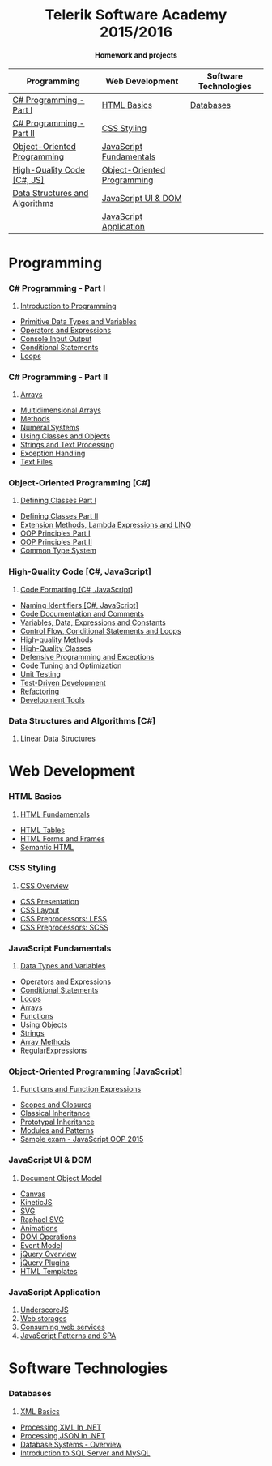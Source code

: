 <h1 align="center">Telerik Software Academy 2015/2016</h1>
<h4 align="center">Homework and projects</h3>

Programming                             | Web Development                            |Software Technologies 
--------------------------------------  | ------------------------------------------ |----------------------
[C# Programming - Part I](https://github.com/DimitarSD/Telerik-Academy#c-programming---part-i)             |[HTML Basics](https://github.com/DimitarSD/Telerik-Academy#html-basics)                             |[Databases](https://github.com/DimitarSD/Telerik-Academy#databases)         
[C# Programming - Part II](https://github.com/DimitarSD/Telerik-Academy#c-programming---part-ii)            |[CSS Styling](https://github.com/DimitarSD/Telerik-Academy#css-styling)                             |                      
[Object-Oriented Programming](https://github.com/DimitarSD/Telerik-Academy#object-oriented-programming-c)    |[JavaScript Fundamentals](https://github.com/DimitarSD/Telerik-Academy#javascript-fundamentals)                 |                      
[High-Quality Code [C#, JS]](https://github.com/DimitarSD/Telerik-Academy#high-quality-code-c-javascript)  |[Object-Oriented Programming](https://github.com/DimitarSD/Telerik-Academy#object-oriented-programming-javascript)|                      
[Data Structures and Algorithms](https://github.com/DimitarSD/Telerik-Academy#data-structures-and-algorithms-c) |[JavaScript UI & DOM](https://github.com/DimitarSD/Telerik-Academy#javascript-ui--dom)                     |        
| |[JavaScript Application](https://github.com/DimitarSD/Telerik-Academy#javascript-application)|              


# Programming 

### C# Programming - Part I

1. [Introduction to Programming](https://github.com/DimitarSD/Telerik-Academy/tree/master/01.%20Programming/01.%20C%23%20Programming%20-%20Part%20I/01.%20Introduction%20to%20Programming)
* [Primitive Data Types and Variables](https://github.com/DimitarSD/Telerik-Academy/tree/master/01.%20Programming/01.%20C%23%20Programming%20-%20Part%20I/02.%20Primitive%20Data%20Types%20and%20Variables)
* [Operators and Expressions](https://github.com/DimitarSD/Telerik-Academy/tree/master/01.%20Programming/01.%20C%23%20Programming%20-%20Part%20I/03.%20Operators%20and%20Expressions)
* [Console Input Output](https://github.com/DimitarSD/Telerik-Academy/tree/master/01.%20Programming/01.%20C%23%20Programming%20-%20Part%20I/04.%20Console%20Input%20%20Output)
* [Conditional Statements](https://github.com/DimitarSD/Telerik-Academy/tree/master/01.%20Programming/01.%20C%23%20Programming%20-%20Part%20I/05.%20Conditional%20Statements)
* [Loops](https://github.com/DimitarSD/Telerik-Academy/tree/master/01.%20Programming/01.%20C%23%20Programming%20-%20Part%20I/06.%20Loops)

### C# Programming - Part II

1. [Arrays](https://github.com/DimitarSD/Telerik-Academy/tree/master/01.%20Programming/02.%20C%23%20Programming%20-%20Part%20II/01.%20Arrays)
* [Multidimensional Arrays](https://github.com/DimitarSD/Telerik-Academy/tree/master/01.%20Programming/02.%20C%23%20Programming%20-%20Part%20II/02.%20Multidimensional%20Arrays)
* [Methods](https://github.com/DimitarSD/Telerik-Academy/tree/master/01.%20Programming/02.%20C%23%20Programming%20-%20Part%20II/03.%20Methods)
* [Numeral Systems](https://github.com/DimitarSD/Telerik-Academy/tree/master/01.%20Programming/02.%20C%23%20Programming%20-%20Part%20II/04.%20Numeral%20Systems)
* [Using Classes and Objects](https://github.com/DimitarSD/Telerik-Academy/tree/master/01.%20Programming/02.%20C%23%20Programming%20-%20Part%20II/05.%20Using%20Classes%20and%20Objects)
* [Strings and Text Processing](https://github.com/DimitarSD/Telerik-Academy/tree/master/01.%20Programming/02.%20C%23%20Programming%20-%20Part%20II/06.%20Strings%20and%20Text%20Processing)
* [Exception Handling](https://github.com/DimitarSD/Telerik-Academy/tree/master/01.%20Programming/02.%20C%23%20Programming%20-%20Part%20II/07.%20Exception%20Handling)
* [Text Files](https://github.com/DimitarSD/Telerik-Academy/tree/master/01.%20Programming/02.%20C%23%20Programming%20-%20Part%20II/08.%20Text%20Files)

### Object-Oriented Programming [C#]

1. [Defining Classes Part I](https://github.com/DimitarSD/Telerik-Academy/tree/master/01.%20Programming/03.%20Object-Oriented%20Programming%20%5BC%23%5D/01.%20Defining%20Classes%20Part%20One)
* [Defining Classes Part II](https://github.com/DimitarSD/Telerik-Academy/tree/master/01.%20Programming/03.%20Object-Oriented%20Programming%20%5BC%23%5D/02.%20Defining%20Classes%20Part%20Two)
* [Extension Methods, Lambda Expressions and LINQ](https://github.com/DimitarSD/Telerik-Academy/tree/master/01.%20Programming/03.%20Object-Oriented%20Programming%20%5BC%23%5D/03.%20Extension%20Methods%2C%20Lambda%20Expressions%20and%20LINQ)
* [OOP Principles Part I](https://github.com/DimitarSD/Telerik-Academy/tree/master/01.%20Programming/03.%20Object-Oriented%20Programming%20%5BC%23%5D/04.%20OOP%20Principles%20Part%20One)
* [OOP Principles Part II](https://github.com/DimitarSD/Telerik-Academy/tree/master/01.%20Programming/03.%20Object-Oriented%20Programming%20%5BC%23%5D/05.%20OOP%20Principles%20Part%20Two)
* [Common Type System](https://github.com/DimitarSD/Telerik-Academy/tree/master/01.%20Programming/03.%20Object-Oriented%20Programming%20%5BC%23%5D/06.%20Common%20Type%20System)

### High-Quality Code [C#, JavaScript]

1. [Code Formatting [C#, JavaScript]](https://github.com/DimitarSD/Telerik-Academy/tree/master/01.%20Programming/04.%20High-Quality%20Code%20%5BC%23%2C%20JavaScript%5D/01.%20CodeFormatting)
* [Naming Identifiers [C#, JavaScript]](https://github.com/DimitarSD/Telerik-Academy/tree/master/01.%20Programming/04.%20High-Quality%20Code%20%5BC%23%2C%20JavaScript%5D/02.%20NamingIdentifiers)
* [Code Documentation and Comments](https://github.com/DimitarSD/Telerik-Academy/tree/master/01.%20Programming/04.%20High-Quality%20Code%20%5BC%23%2C%20JavaScript%5D/03.%20Code%20Documentation%20and%20Comments)
* [Variables, Data, Expressions and Constants](https://github.com/DimitarSD/Telerik-Academy/tree/master/01.%20Programming/04.%20High-Quality%20Code%20%5BC%23%2C%20JavaScript%5D/04.%20Variables%2C%20Data%2C%20Expressions%20and%20Constants)
* [Control Flow, Conditional Statements and Loops](https://github.com/DimitarSD/Telerik-Academy/tree/master/01.%20Programming/04.%20High-Quality%20Code%20%5BC%23%2C%20JavaScript%5D/05.%20Control%20Flow%2C%20Conditional%20Statements%20and%20Loops)
* [High-quality Methods](https://github.com/DimitarSD/Telerik-Academy/tree/master/01.%20Programming/04.%20High-Quality%20Code%20%5BC%23%2C%20JavaScript%5D/06.%20High-quality%20Methods)
* [High-Quality Classes](https://github.com/DimitarSD/Telerik-Academy/tree/master/01.%20Programming/04.%20High-Quality%20Code%20%5BC%23%2C%20JavaScript%5D/07.%20High-Quality%20Classes)
* [Defensive Programming and Exceptions](https://github.com/DimitarSD/Telerik-Academy/tree/master/01.%20Programming/04.%20High-Quality%20Code%20%5BC%23%2C%20JavaScript%5D/08.%20Defensive%20Programming%20and%20Exceptions)
* [Code Tuning and Optimization](https://github.com/DimitarSD/Telerik-Academy/tree/master/01.%20Programming/04.%20High-Quality%20Code%20%5BC%23%2C%20JavaScript%5D/09.%20Code%20Tuning%20and%20Optimization)
* [Unit Testing](https://github.com/DimitarSD/Telerik-Academy/tree/master/01.%20Programming/04.%20High-Quality%20Code%20%5BC%23%2C%20JavaScript%5D/10.%20Unit%20Testing)
* [Test-Driven Development](https://github.com/DimitarSD/Telerik-Academy/tree/master/01.%20Programming/04.%20High-Quality%20Code%20%5BC%23%2C%20JavaScript%5D/11.%20Test-Driven%20Development)
* [Refactoring](https://github.com/DimitarSD/Telerik-Academy/tree/master/01.%20Programming/04.%20High-Quality%20Code%20%5BC%23%2C%20JavaScript%5D/12.%20Refactoring)
* [Development Tools](https://github.com/DimitarSD/Telerik-Academy/tree/master/01.%20Programming/04.%20High-Quality%20Code%20%5BC%23%2C%20JavaScript%5D/13.%20Development%20Tools)

### Data Structures and Algorithms [C#]

1. [Linear Data Structures](https://github.com/DimitarSD/Telerik-Academy/tree/master/01.%20Programming/05.%20Data%20Structures%20and%20Algorithms%20%5BC%23%5D/01.%20LinearDataStructures)

# Web Development

### HTML Basics

1. [HTML Fundamentals](https://github.com/DimitarSD/Telerik-Academy/tree/master/02.%20Web%20Development/01.%20HTML%20Basics/01.%20HTML%20Fundamentals)
* [HTML Tables](https://github.com/DimitarSD/Telerik-Academy/tree/master/02.%20Web%20Development/01.%20HTML%20Basics/02.%20HTML%20Tables)
* [HTML Forms and Frames](https://github.com/DimitarSD/Telerik-Academy/tree/master/02.%20Web%20Development/01.%20HTML%20Basics/03.%20HTML%20Forms%20and%20Frames)
* [Semantic HTML](https://github.com/DimitarSD/Telerik-Academy/tree/master/02.%20Web%20Development/01.%20HTML%20Basics/04.%20Semantic%20HTML)

### CSS Styling

01. [CSS Overview](https://github.com/DimitarSD/Telerik-Academy/tree/master/02.%20Web%20Development/02.%20CSS%20Styling/01.%20CSS%20Overview)
* [CSS Presentation](https://github.com/DimitarSD/Telerik-Academy/tree/master/02.%20Web%20Development/02.%20CSS%20Styling/02.%20CSS%20Presentation)
* [CSS Layout](https://github.com/DimitarSD/Telerik-Academy/tree/master/02.%20Web%20Development/02.%20CSS%20Styling/03.%20CSS%20Layout)
* [CSS Preprocessors: LESS](https://github.com/DimitarSD/Telerik-Academy/tree/master/02.%20Web%20Development/02.%20CSS%20Styling/04.%20CSS%20PreprocessorsLESS)
* [CSS Preprocessors: SCSS](https://github.com/DimitarSD/Telerik-Academy/tree/master/02.%20Web%20Development/02.%20CSS%20Styling/04.%20CSS%20PreprocessorsSCSS)

### JavaScript Fundamentals

1. [Data Types and Variables](https://github.com/DimitarSD/Telerik-Academy/tree/master/02.%20Web%20Development/03.%20JavaScript%20Fundamentals/01.%20Data%20Types%20and%20Variables)
* [Operators and Expressions](https://github.com/DimitarSD/Telerik-Academy/tree/master/02.%20Web%20Development/03.%20JavaScript%20Fundamentals/02.%20Operators%20and%20Expressions)
* [Conditional Statements](https://github.com/DimitarSD/Telerik-Academy/tree/master/02.%20Web%20Development/03.%20JavaScript%20Fundamentals/03.%20Conditional%20Statements)
* [Loops](https://github.com/DimitarSD/Telerik-Academy/tree/master/02.%20Web%20Development/03.%20JavaScript%20Fundamentals/04.%20Loops)
* [Arrays](https://github.com/DimitarSD/Telerik-Academy/tree/master/02.%20Web%20Development/03.%20JavaScript%20Fundamentals/05.%20Arrays)
* [Functions](https://github.com/DimitarSD/Telerik-Academy/tree/master/02.%20Web%20Development/03.%20JavaScript%20Fundamentals/06.%20Functions)
* [Using Objects](https://github.com/DimitarSD/Telerik-Academy/tree/master/02.%20Web%20Development/03.%20JavaScript%20Fundamentals/07.%20Using%20Objects)
* [Strings](https://github.com/DimitarSD/Telerik-Academy/tree/master/02.%20Web%20Development/03.%20JavaScript%20Fundamentals/08.%20Strings)
* [Array Methods](https://github.com/DimitarSD/Telerik-Academy/tree/master/02.%20Web%20Development/03.%20JavaScript%20Fundamentals/09.%20ArrayMethods)
* [RegularExpressions](https://github.com/DimitarSD/Telerik-Academy/tree/master/02.%20Web%20Development/03.%20JavaScript%20Fundamentals/10.%20RegularExpressions)

### Object-Oriented Programming [JavaScript]

1. [Functions and Function Expressions](https://github.com/DimitarSD/Telerik-Academy/tree/master/02.%20Web%20Development/04.%20Object-Oriented%20Programming%20%5BJavaScript%5D/01.%20Functions%20and%20Function%20Expressions)
* [Scopes and Closures](https://github.com/DimitarSD/Telerik-Academy/tree/master/02.%20Web%20Development/04.%20Object-Oriented%20Programming%20%5BJavaScript%5D/02.%20Scopes%20and%20Closures)
* [Classical Inheritance](https://github.com/DimitarSD/Telerik-Academy/tree/master/02.%20Web%20Development/04.%20Object-Oriented%20Programming%20%5BJavaScript%5D/03.%20Classical%20Inheritance)
* [Prototypal Inheritance](https://github.com/DimitarSD/Telerik-Academy/tree/master/02.%20Web%20Development/04.%20Object-Oriented%20Programming%20%5BJavaScript%5D/04.%20Prototypal%20Inheritance)
* [Modules and Patterns](https://github.com/DimitarSD/Telerik-Academy/tree/master/02.%20Web%20Development/04.%20Object-Oriented%20Programming%20%5BJavaScript%5D/05.%20Modules%20and%20Patterns)
* [Sample exam - JavaScript OOP 2015](https://github.com/DimitarSD/Telerik-Academy/tree/master/02.%20Web%20Development/04.%20Object-Oriented%20Programming%20%5BJavaScript%5D/06.%20Sample%20exam%20-%20JavaScript%20OOP%202015)

### JavaScript UI & DOM

1. [Document Object Model](https://github.com/DimitarSD/Telerik-Academy/tree/master/02.%20Web%20Development/05.%20JavaScript%20UI%20%26%20DOM/01.%20Document%20Object%20Model)
* [Canvas](https://github.com/DimitarSD/Telerik-Academy/tree/master/02.%20Web%20Development/05.%20JavaScript%20UI%20%26%20DOM/02.%20Canvas)
* [KineticJS](https://github.com/DimitarSD/Telerik-Academy/tree/master/02.%20Web%20Development/05.%20JavaScript%20UI%20%26%20DOM/03.%20KineticJS)
* [SVG](https://github.com/DimitarSD/Telerik-Academy/tree/master/02.%20Web%20Development/05.%20JavaScript%20UI%20%26%20DOM/04.%20SVG)
* [Raphael SVG](https://github.com/DimitarSD/Telerik-Academy/tree/master/02.%20Web%20Development/05.%20JavaScript%20UI%20%26%20DOM/05.%20RaphaelSVG)
* [Animations](https://github.com/DimitarSD/Telerik-Academy/tree/master/02.%20Web%20Development/05.%20JavaScript%20UI%20%26%20DOM/06.%20Animations)
* [DOM Operations](https://github.com/DimitarSD/Telerik-Academy/tree/master/02.%20Web%20Development/05.%20JavaScript%20UI%20%26%20DOM/07.%20DOM%20Operations)
* [Event Model](https://github.com/DimitarSD/Telerik-Academy/tree/master/02.%20Web%20Development/05.%20JavaScript%20UI%20%26%20DOM/08.%20Event%20Model)
* [jQuery Overview](https://github.com/DimitarSD/Telerik-Academy/tree/master/02.%20Web%20Development/05.%20JavaScript%20UI%20%26%20DOM/09.%20jQuery%20Overview)
* [jQuery Plugins](https://github.com/DimitarSD/Telerik-Academy/tree/master/02.%20Web%20Development/05.%20JavaScript%20UI%20%26%20DOM/10.%20jQuery%20Plugins)
* [HTML Templates](https://github.com/DimitarSD/Telerik-Academy/tree/master/02.%20Web%20Development/05.%20JavaScript%20UI%20%26%20DOM/11.%20HTML%20Templates)

### JavaScript Application

1. [UnderscoreJS](https://github.com/DimitarSD/Telerik-Academy/tree/master/02.%20Web%20Development/06.%20JavaScript%20Application/01.%20UnderscoreJS)
2. [Web storages](https://github.com/DimitarSD/Telerik-Academy/tree/master/02.%20Web%20Development/06.%20JavaScript%20Application/02.%20Web%20storages)
3. [Consuming web services](https://github.com/DimitarSD/Telerik-Academy/tree/master/02.%20Web%20Development/06.%20JavaScript%20Application/03.%20Consuming%20Web%20services)
4. [JavaScript Patterns and SPA](https://github.com/DimitarSD/Telerik-Academy/tree/master/02.%20Web%20Development/06.%20JavaScript%20Application/04.%20JavaScript%20Patterns%20and%20SPA)

# Software Technologies

### Databases

1. [XML Basics](https://github.com/DimitarSD/Telerik-Academy/tree/master/03.%20Software%20Technologies/01.%20Databases/01.%20XML%20Basics)
* [Processing XML In .NET](https://github.com/DimitarSD/Telerik-Academy/tree/master/03.%20Software%20Technologies/01.%20Databases/02.%20Processing%20XML%20In%20.NET)
* [Processing JSON In .NET](https://github.com/DimitarSD/Telerik-Academy/tree/master/03.%20Software%20Technologies/01.%20Databases/03.%20Processing%20JSON%20In%20.NET)
* [Database Systems - Overview](https://github.com/DimitarSD/Telerik-Academy/tree/master/03.%20Software%20Technologies/01.%20Databases/01.%20Database%20Systems%20-%20Overview)
* [Introduction to SQL Server and MySQL](https://github.com/DimitarSD/Telerik-Academy/tree/master/03.%20Software%20Technologies/01.%20Databases/02.%20Introduction%20to%20SQL%20Server%20and%20MySQL)

